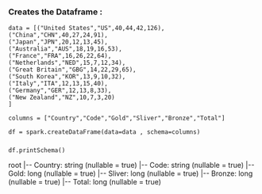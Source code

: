 ### Creates the Dataframe :


```
data = [("United States","US",40,44,42,126),
("China","CHN",40,27,24,91),
("Japan","JPN",20,12,13,45),
("Australia","AUS",18,19,16,53),
("France","FRA",16,26,22,64),
("Netherlands","NED",15,7,12,34),
("Great Britain","GBG",14,22,29,65),
("South Korea","KOR",13,9,10,32),
("Italy","ITA",12,13,15,40),
("Germany","GER",12,13,8,33),
("New Zealand","NZ",10,7,3,20)
]

columns = ["Country","Code","Gold","Sliver","Bronze","Total"]

df = spark.createDataFrame(data=data , schema=columns)

```
### 

```
df.printSchema()
```
root
 |-- Country: string (nullable = true)
 |-- Code: string (nullable = true)
 |-- Gold: long (nullable = true)
 |-- Sliver: long (nullable = true)
 |-- Bronze: long (nullable = true)
 |-- Total: long (nullable = true)
